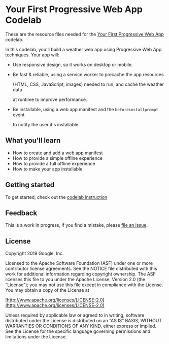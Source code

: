 # Your First Progressive Web App Codelab

These are the resource files needed for the [Your First Progressive Web App](https://codelabs.developers.google.com/codelabs/your-first-pwapp/) codelab.

In this codelab, you'll build a weather web app using Progressive Web App techniques. Your app will:

* Use responsive design, so it works on desktop or mobile.
* Be fast & reliable, using a service worker to precache the app resources

  \(HTML, CSS, JavaScript, images\) needed to run, and cache the weather data

  at runtime to improve performance.

* Be installable, using a web app manifest and the `beforeinstallprompt` event

  to notify the user it's installable.

## What you'll learn

* How to create and add a web app manifest
* How to provide a simple offline experience
* How to provide a full offline experience
* How to make your app installable

## Getting started

To get started, check out the [codelab instruction](https://codelabs.developers.google.com/codelabs/your-first-pwapp/)

## Feedback

This is a work in progress, if you find a mistake, please [file an issue](https://github.com/googlecodelabs/your-first-pwapp/issues).

## License

Copyright 2019 Google, Inc.

Licensed to the Apache Software Foundation \(ASF\) under one or more contributor license agreements. See the NOTICE file distributed with this work for additional information regarding copyright ownership. The ASF licenses this file to you under the Apache License, Version 2.0 \(the “License”\); you may not use this file except in compliance with the License. You may obtain a copy of the License at

[http://www.apache.org/licenses/LICENSE-2.0](http://www.apache.org/licenses/LICENSE-2.0)

Unless required by applicable law or agreed to in writing, software distributed under the License is distributed on an “AS IS” BASIS, WITHOUT WARRANTIES OR CONDITIONS OF ANY KIND, either express or implied. See the License for the specific language governing permissions and limitations under the License.

